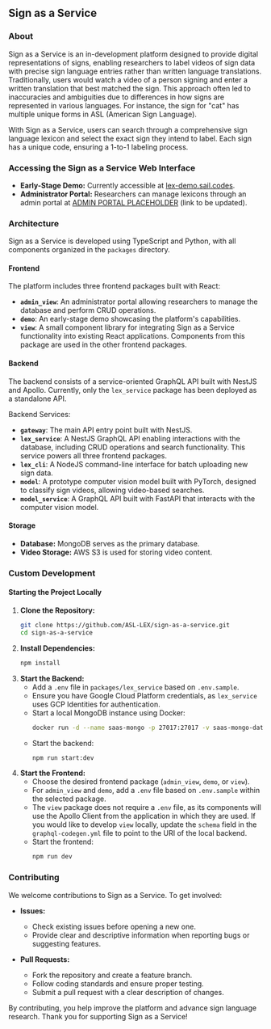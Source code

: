 ## Sign as a Service

### About

Sign as a Service is an in-development platform designed to provide digital representations of signs, enabling researchers to label videos of sign data with precise sign language entries rather than written language translations. Traditionally, users would watch a video of a person signing and enter a written translation that best matched the sign. This approach often led to inaccuracies and ambiguities due to differences in how signs are represented in various languages. For instance, the sign for "cat" has multiple unique forms in ASL (American Sign Language).

With Sign as a Service, users can search through a comprehensive sign language lexicon and select the exact sign they intend to label. Each sign has a unique code, ensuring a 1-to-1 labeling process.

### Accessing the Sign as a Service Web Interface

- **Early-Stage Demo:** Currently accessible at [lex-demo.sail.codes](https://lex-demo.sail.codes/).
- **Administrator Portal:** Researchers can manage lexicons through an admin portal at [ADMIN PORTAL PLACEHOLDER]() (link to be updated).

### Architecture

Sign as a Service is developed using TypeScript and Python, with all components organized in the `packages` directory.

#### Frontend

The platform includes three frontend packages built with React:

- **`admin_view`**: An administrator portal allowing researchers to manage the database and perform CRUD operations.
- **`demo`**: An early-stage demo showcasing the platform's capabilities.
- **`view`**: A small component library for integrating Sign as a Service functionality into existing React applications. Components from this package are used in the other frontend packages.

#### Backend

The backend consists of a service-oriented GraphQL API built with NestJS and Apollo. Currently, only the `lex_service` package has been deployed as a standalone API.

Backend Services:

- **`gateway`**: The main API entry point built with NestJS.
- **`lex_service`**: A NestJS GraphQL API enabling interactions with the database, including CRUD operations and search functionality. This service powers all three frontend packages.
- **`lex_cli`**: A NodeJS command-line interface for batch uploading new sign data.
- **`model`**: A prototype computer vision model built with PyTorch, designed to classify sign videos, allowing video-based searches.
- **`model_service`**: A GraphQL API built with FastAPI that interacts with the computer vision model.

#### Storage

- **Database:** MongoDB serves as the primary database.
- **Video Storage:** AWS S3 is used for storing video content.

### Custom Development

#### Starting the Project Locally

1. **Clone the Repository:**
   ```bash
   git clone https://github.com/ASL-LEX/sign-as-a-service.git
   cd sign-as-a-service
   ```
2. **Install Dependencies:**
   ```bash
   npm install
   ```
3. **Start the Backend:**
   - Add a `.env` file in `packages/lex_service` based on `.env.sample`.
   - Ensure you have Google Cloud Platform credentials, as `lex_service` uses GCP Identities for authentication.
   - Start a local MongoDB instance using Docker:
     ```bash
     docker run -d --name saas-mongo -p 27017:27017 -v saas-mongo-data:/data/db mongo
     ```
   - Start the backend:
     ```bash
     npm run start:dev
     ```
4. **Start the Frontend:**
   - Choose the desired frontend package (`admin_view`, `demo`, or `view`).
   - For `admin_view` and `demo`, add a `.env` file based on `.env.sample` within the selected package.
   - The `view` package does not require a `.env` file, as its components will use the Apollo Client from the application in which they are used. If you would like to develop `view` locally, update the `schema` field in the `graphql-codegen.yml` file to point to the URI of the local backend.
   - Start the frontend:
     ```bash
     npm run dev
     ```

### Contributing

We welcome contributions to Sign as a Service. To get involved:

- **Issues:**

  - Check existing issues before opening a new one.
  - Provide clear and descriptive information when reporting bugs or suggesting features.

- **Pull Requests:**
  - Fork the repository and create a feature branch.
  - Follow coding standards and ensure proper testing.
  - Submit a pull request with a clear description of changes.

By contributing, you help improve the platform and advance sign language research. Thank you for supporting Sign as a Service!

